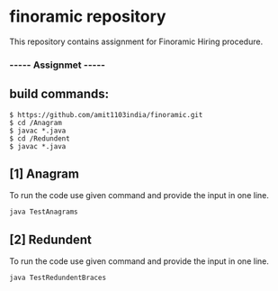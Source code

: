 # finoramic repository

This repository contains assignment for Finoramic Hiring procedure.

### ----- Assignmet -----

## build commands:
```
$ https://github.com/amit1103india/finoramic.git
$ cd /Anagram
$ javac *.java
$ cd /Redundent
$ javac *.java
```

## [1] Anagram 
To run the code use given command and provide the input in one line.
```
java TestAnagrams
```

## [2] Redundent
To run the code use given command and provide the input in one line.
```
java TestRedundentBraces
```
